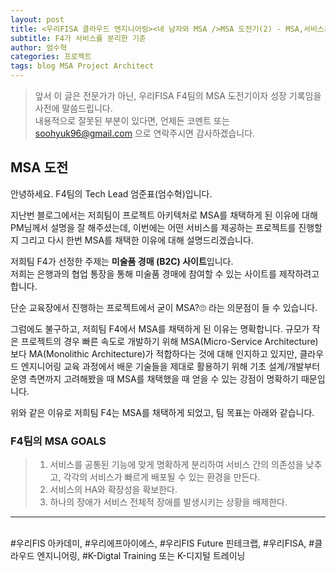 ```yaml
---
layout: post
title: <우리FISA 클라우드 엔지니어링><네 남자와 MSA />MSA 도전기(2) - MSA,서비스는 무슨 기준으로 분리해야 해?
subtitle: F4가 서비스를 분리한 기준
author: 엄수혁
categories: 프로젝트
tags: blog MSA Project Architect
---
```


> 앞서 이 글은 전문가가 아닌, 우리FISA F4팀의 MSA 도전기이자 성장 기록임을 사전에 말씀드립니다. <br>
> 내용적으로 잘못된 부분이 있다면, 언제든 코멘트 또는 soohyuk96@gmail.com 으로 연락주시면 감사하겠습니다.

## MSA 도전

안녕하세요. F4팀의 Tech Lead 엄준표(엄수혁)입니다.<br>

지난번 블로그에서는 저희팀이 프로젝트 아키텍처로 MSA를 채택하게 된 이유에 대해 PM님께서 설명을 잘 해주셨는데,
이번에는 어떤 서비스를 제공하는 프로젝트를 진행할 지 그리고 다시 한번 MSA를 채택한 이유에 대해 설명드리겠습니다.

저희팀 F4가 선정한 주제는 **미술품 경매 (B2C) 사이트**입니다.<br>
저희는 은행과의 협업 통장을 통해 미술품 경매에 참여할 수 있는 사이트를 제작하려고 합니다.

단순 교육장에서 진행하는 프로젝트에서 굳이 MSA?🙄 라는 의문점이 들 수 있습니다.

그럼에도 불구하고, 저희팀 F4에서 MSA를 채택하게 된 이유는 명확합니다.
규모가 작은 프로젝트의 경우 빠른 속도로 개발하기 위해 MSA(Micro-Service Architecture) 보다 MA(Monolithic Architecture)가 적합하다는 것에 대해 인지하고 있지만,
클라우드 엔지니어링 교육 과정에서 배운 기술들을 제대로 활용하기 위해 기초 설계/개발부터 운영 측면까지 고려해봤을 때 MSA를 채택했을 때 얻을 수 있는 강점이 명확하기 때문입니다.
<br>

위와 같은 이유로 저희팀 F4는 MSA를 채택하게 되었고, 팀 목표는 아래와 같습니다.

### F4팀의 MSA GOALS

> 1. 서비스를 공통된 기능에 맞게 명확하게 분리하여 서비스 간의 의존성을 낮추고, 각각의 서비스가 빠르게 배포될 수 있는 환경을 만든다.
> 2. 서비스의 HA와 확장성을 확보한다.
> 3. 하나의 장애가 서비스 전체적 장애를 발생시키는 상황을 배제한다.

<hr/>
<br> #우리FIS 아카데미, #우리에프아이에스, #우리FIS Future 핀테크랩, #우리FISA, #클라우드 엔지니어링, #K-Digtal Training 또는 K-디지털 트레이닝
